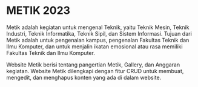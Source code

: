 # METIK 2023

Metik adalah kegiatan untuk mengenal Teknik, yaitu Teknik Mesin, Teknik Industri, Teknik Informatika, Teknik Sipil, dan Sistem Informasi. Tujuan dari Metik adalah untuk pengenalan kampus, pengenalan Fakultas Teknik dan Ilmu Komputer, dan untuk menjalin ikatan emosional atau rasa memiliki Fakultas Teknik dan Ilmu Komputer.

Website Metik berisi tentang pangertian Metik, Gallery, dan Anggaran kegiatan. Website Metik dilengkapi dengan fitur CRUD untuk membuat, mengedit, dan menghapus konten yang ada di dalam website.
